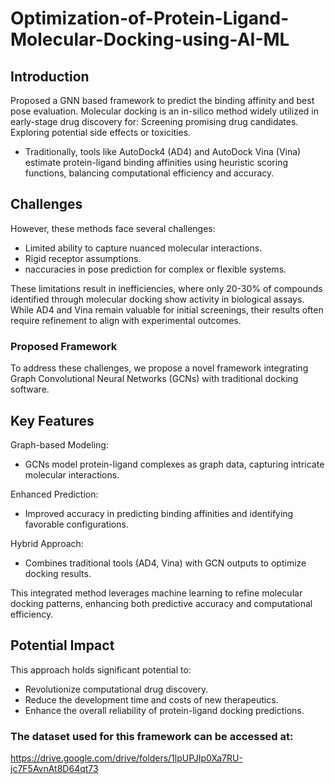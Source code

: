 # Optimization-of-Protein-Ligand-Molecular-Docking-using-AI-ML

## Introduction
Proposed a GNN based framework to predict the binding affinity and best pose evaluation.
Molecular docking is an in-silico method widely utilized in early-stage drug discovery for:
Screening promising drug candidates.
Exploring potential side effects or toxicities.

- Traditionally, tools like AutoDock4 (AD4) and AutoDock Vina (Vina) estimate protein-ligand binding affinities using heuristic scoring functions, balancing computational efficiency and accuracy.

## Challenges
However, these methods face several challenges:
-  Limited ability to capture nuanced molecular interactions.
-  Rigid receptor assumptions.
-  naccuracies in pose prediction for complex or flexible systems.

These limitations result in inefficiencies, where only 20-30% of compounds identified through molecular docking show activity in biological assays. While AD4 and Vina remain valuable for initial screenings, their results often require refinement to align with experimental outcomes.

### Proposed Framework
To address these challenges, we propose a novel framework integrating Graph Convolutional Neural Networks (GCNs) with traditional docking software.

## Key Features
Graph-based Modeling:
- GCNs model protein-ligand complexes as graph data, capturing intricate molecular interactions.
  
Enhanced Prediction:
- Improved accuracy in predicting binding affinities and identifying favorable configurations.
  
Hybrid Approach:
- Combines traditional tools (AD4, Vina) with GCN outputs to optimize docking results.

This integrated method leverages machine learning to refine molecular docking patterns, enhancing both predictive accuracy and computational efficiency.


## Potential Impact 
This approach holds significant potential to:
- Revolutionize computational drug discovery.
- Reduce the development time and costs of new therapeutics.
- Enhance the overall reliability of protein-ligand docking predictions.

### The dataset used for this framework can be accessed at:
https://drive.google.com/drive/folders/1lpUPJIp0Xa7RU-jc7F5AvnAt8D64qt73 

